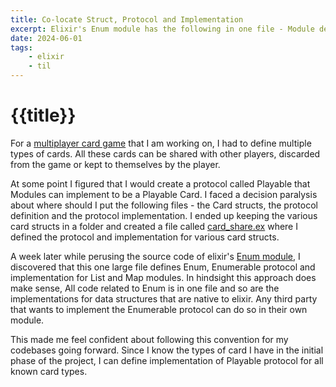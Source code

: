 ```yaml
---
title: Co-locate Struct, Protocol and Implementation
excerpt: Elixir's Enum module has the following in one file - Module definition, Enumerable behaviour and implementation for List and Map.
date: 2024-06-01
tags: 
    - elixir
    - til
---
```


# {{title}}


For a [multiplayer card game](https://github.com/tattle-made/viral-spiral) that I am working on, I had to define multiple types of cards. All these cards can be shared with other players, discarded from the game or kept to themselves by the player.

At some point I figured that I would create a protocol called Playable that Modules can implement to be a Playable Card. I faced a decision paralysis about where should I put the following files - the Card structs, the protocol definition and the protocol implementation. I ended up keeping the various card structs in a folder and created a file called [card_share.ex](https://github.com/tattle-made/viral-spiral/blob/main/lib/viral_spiral/card_share.ex) where I defined the protocol and implementation for various card structs. 

A week later while perusing the source code of elixir's [Enum module](), I discovered that this one large file defines Enum, Enumerable protocol and implementation for List and Map modules. In hindsight this approach does make sense, All code related to Enum is in one file and so are the  implementations for data structures that are native to elixir. Any third party that wants to implement the Enumerable protocol can do so in their own module. 

This made me feel confident about following this convention for my codebases going forward. Since I know the types of card I have in the initial phase of the project, I can define implementation of Playable protocol for all known card types. 